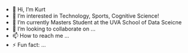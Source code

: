 - 👋 Hi, I’m Kurt
- 👀 I’m interested in Technology, Sports, Cognitive Science! 
- 🌱 I’m currently Masters Student at the UVA School of Data Sceicne
- 💞️ I’m looking to collaborate on ...
- 📫 How to reach me ...
- ⚡ Fun fact: ...

<!---
kurt-jr/kurt-jr is a ✨ special ✨ repository because its `README.md` (this file) appears on your GitHub profile.
You can click the Preview link to take a look at your changes.
--->
